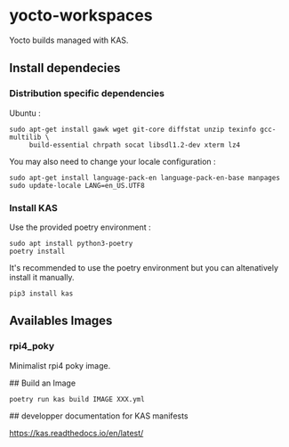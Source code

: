 # yocto-workspaces
Yocto builds managed with KAS. 

## Install dependecies

### Distribution specific dependencies 

Ubuntu : 

```
sudo apt-get install gawk wget git-core diffstat unzip texinfo gcc-multilib \
     build-essential chrpath socat libsdl1.2-dev xterm lz4
```

You may also need to change your locale configuration : 

```
sudo apt-get install language-pack-en language-pack-en-base manpages
sudo update-locale LANG=en_US.UTF8
```

### Install KAS 

Use the provided poetry environment : 

```
sudo apt install python3-poetry
poetry install 
```

It's recommended to use the poetry environment but you can altenatively install it manually. 

```
pip3 install kas
```


## Availables Images

### rpi4_poky 

Minimalist rpi4 poky image. 

## Build an Image 

```
poetry run kas build IMAGE XXX.yml
```

## developper documentation for KAS manifests

https://kas.readthedocs.io/en/latest/ 
